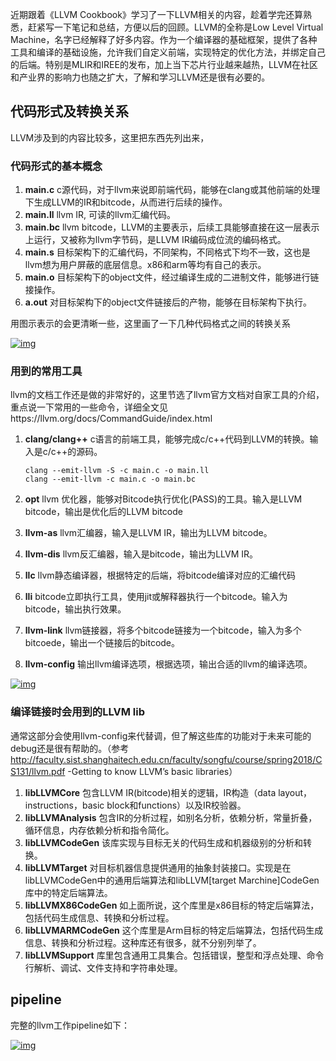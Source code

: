 近期跟着《LLVM Cookbook》学习了一下LLVM相关的内容，趁着学完还算熟悉，赶紧写一下笔记和总结，方便以后的回顾。LLVM的全称是Low Level Virtual Machine，名字已经解释了好多内容。作为一个编译器的基础框架，提供了各种工具和编译的基础设施，允许我们自定义前端，实现特定的优化方法，并绑定自己的后端。特别是MLIR和IREE的发布，加上当下芯片行业越来越热，LLVM在社区和产业界的影响力也随之扩大，了解和学习LLVM还是很有必要的。

## 代码形式及转换关系

LLVM涉及到的内容比较多，这里把东西先列出来，

### 代码形式的基本概念

1. **main.c** c源代码，对于llvm来说即前端代码，能够在clang或其他前端的处理下生成LLVM的IR和bitcode，从而进行后续的操作。
2. **main.ll** llvm IR, 可读的llvm汇编代码。
3. **main.bc** llvm bitcode，LLVM的主要表示，后续工具能够直接在这一层表示上运行，又被称为llvm字节码，是LLVM IR编码成位流的编码格式。
4. **main.s** 目标架构下的汇编代码，不同架构，不同格式下均不一致，这也是llvm想为用户屏蔽的底层信息。x86和arm等均有自己的表示。
5. **main.o** 目标架构下的object文件，经过编译生成的二进制文件，能够进行链接操作。
6. **a.out** 对目标架构下的object文件链接后的产物，能够在目标架构下执行。

用图示表示的会更清晰一些，这里画了一下几种代码格式之间的转换关系

[![img](http://qn.throneclay.top/image/jpg/llvm_file.jpg_out.jpg)](http://qn.throneclay.top/image/jpg/llvm_file.jpg_out.jpg)

### 用到的常用工具

llvm的文档工作还是做的非常好的，这里节选了llvm官方文档对自家工具的介绍，重点说一下常用的一些命令，详细全文见https://llvm.org/docs/CommandGuide/index.html

1. **clang/clang++** c语言的前端工具，能够完成c/c++代码到LLVM的转换。输入是c/c++的源码。

   ```
   clang --emit-llvm -S -c main.c -o main.ll
   clang --emit-llvm -c main.c -o main.bc
   ```

2. **opt** llvm 优化器，能够对Bitcode执行优化(PASS)的工具。输入是LLVM bitcode，输出是优化后的LLVM bitcode

3. **llvm-as** llvm汇编器，输入是LLVM IR，输出为LLVM bitcode。

4. **llvm-dis** llvm反汇编器，输入是bitcode，输出为LLVM IR。

5. **llc** llvm静态编译器，根据特定的后端，将bitcode编译对应的汇编代码

6. **lli** bitcode立即执行工具，使用jit或解释器执行一个bitcode。输入为bitcode，输出执行效果。

7. **llvm-link** llvm链接器，将多个bitcode链接为一个bitcode，输入为多个bitcoede，输出一个链接后的bitcode。

8. **llvm-config** 输出llvm编译选项，根据选项，输出合适的llvm的编译选项。

[![img](http://qn.throneclay.top/image/jpg/two_links_out.jpg)](http://qn.throneclay.top/image/jpg/two_links_out.jpg)

### 编译链接时会用到的LLVM lib

通常这部分会使用llvm-config来代替调，但了解这些库的功能对于未来可能的debug还是很有帮助的。（参考 http://faculty.sist.shanghaitech.edu.cn/faculty/songfu/course/spring2018/CS131/llvm.pdf -Getting to know LLVM’s basic libraries）

1. **libLLVMCore** 包含LLVM IR(bitcode)相关的逻辑，IR构造（data layout，instructions，basic block和functions）以及IR校验器。
2. **libLLVMAnalysis** 包含IR的分析过程，如别名分析，依赖分析，常量折叠，循环信息，内存依赖分析和指令简化。
3. **libLLVMCodeGen** 该库实现与目标无关的代码生成和机器级别的分析和转换。
4. **libLLVMTarget** 对目标机器信息提供通用的抽象封装接口。实现是在libLLVMCodeGen中的通用后端算法和libLLVM[target Marchine]CodeGen库中的特定后端算法。
5. **libLLVMX86CodeGen** 如上面所说，这个库里是x86目标的特定后端算法，包括代码生成信息、转换和分析过程。
6. **libLLVMARMCodeGen** 这个库里是Arm目标的特定后端算法，包括代码生成信息、转换和分析过程。这种库还有很多，就不分别列举了。
7. **libLLVMSupport** 库里包含通用工具集合。包括错误，整型和浮点处理、命令行解析、调试、文件支持和字符串处理。

## pipeline

完整的llvm工作pipeline如下：

[![img](http://qn.throneclay.top/image/jpg/llvm-pipeline_out.jpg)](http://qn.throneclay.top/image/jpg/llvm-pipeline_out.jpg)
